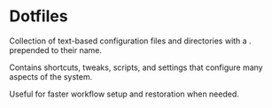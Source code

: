 # Dotfiles
Collection of text-based configuration files and directories with a . prepended to their name.

Contains shortcuts, tweaks, scripts, and settings that configure many aspects of the system.

Useful for faster workflow setup and restoration when needed.

